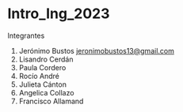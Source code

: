# Intro_Ing_2023
Integrantes
1. Jerónimo Bustos <jeronimobustos13@gmail.com>
2. Lisandro Cerdán 
3. Paula Cordero
4. Rocío André
5. Julieta Cánton
6. Angelica Collazo
7. Francisco Allamand 
